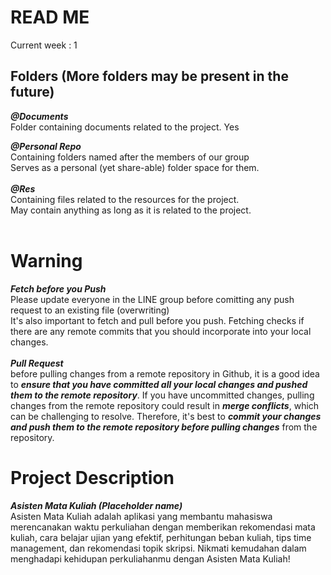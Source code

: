 # READ ME
Current week : 1
## Folders (More folders may be present in the future)
***@Documents***<br>
Folder containing documents related to the project. Yes


***@Personal Repo***<br>
Containing folders named after the members of our group<br>
Serves as a personal (yet share-able) folder space for them.
<br><br>
***@Res***<br>
Containing files related to the resources for the project.<br>
May contain anything as long as it is related to the project.
<br><br>
# Warning
***Fetch before you Push***<br>
Please update everyone in the LINE group before comitting any push request to an existing file (overwriting)<br>It's also important to fetch and pull before you push. Fetching checks if there are any remote commits that you should incorporate into your local changes.<br><br>
***Pull Request***<br>
before pulling changes from a remote repository in Github, it is a good idea to ***ensure that you have committed all your local changes and pushed them to the remote repository***. If you have uncommitted changes, pulling changes from the remote repository could result in ***merge conflicts***, which can be challenging to resolve. Therefore, it's best to ***commit your changes and push them to the remote repository before pulling changes*** from the repository.
# Project Description
***Asisten Mata Kuliah (Placeholder name)***
<br>Asisten Mata Kuliah adalah aplikasi yang membantu mahasiswa merencanakan waktu perkuliahan dengan memberikan rekomendasi mata kuliah, cara belajar ujian yang efektif, perhitungan beban kuliah, tips time management, dan rekomendasi topik skripsi. Nikmati kemudahan dalam menghadapi kehidupan perkuliahanmu dengan Asisten Mata Kuliah!
